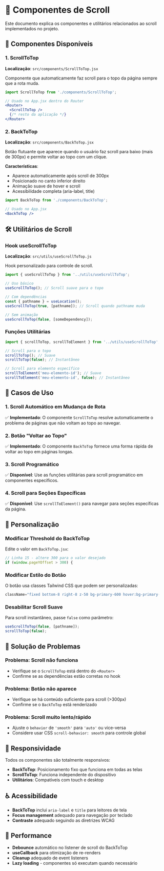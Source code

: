 # 📜 Componentes de Scroll

Este documento explica os componentes e utilitários relacionados ao scroll implementados no projeto.

## 🚀 Componentes Disponíveis

### 1. ScrollToTop
**Localização**: `src/components/ScrollToTop.jsx`

Componente que automaticamente faz scroll para o topo da página sempre que a rota muda.

```jsx
import ScrollToTop from './components/ScrollToTop';

// Usado no App.jsx dentro do Router
<Router>
  <ScrollToTop />
  {/* resto da aplicação */}
</Router>
```

### 2. BackToTop
**Localização**: `src/components/BackToTop.jsx`

Botão flutuante que aparece quando o usuário faz scroll para baixo (mais de 300px) e permite voltar ao topo com um clique.

**Características**:
- Aparece automaticamente após scroll de 300px
- Posicionado no canto inferior direito
- Animação suave de hover e scroll
- Acessibilidade completa (aria-label, title)

```jsx
import BackToTop from './components/BackToTop';

// Usado no App.jsx
<BackToTop />
```

## 🛠️ Utilitários de Scroll

### Hook useScrollToTop
**Localização**: `src/utils/useScrollToTop.js`

Hook personalizado para controle de scroll.

```jsx
import { useScrollToTop } from '../utils/useScrollToTop';

// Uso básico
useScrollToTop(); // Scroll suave para o topo

// Com dependências
const { pathname } = useLocation();
useScrollToTop(true, [pathname]); // Scroll quando pathname muda

// Sem animação
useScrollToTop(false, [someDependency]);
```

### Funções Utilitárias

```jsx
import { scrollToTop, scrollToElement } from '../utils/useScrollToTop';

// Scroll para o topo
scrollToTop(); // Suave
scrollToTop(false); // Instantâneo

// Scroll para elemento específico
scrollToElement('meu-elemento-id'); // Suave
scrollToElement('meu-elemento-id', false); // Instantâneo
```

## 🎯 Casos de Uso

### 1. Scroll Automático em Mudança de Rota
✅ **Implementado**: O componente `ScrollToTop` resolve automaticamente o problema de páginas que não voltam ao topo ao navegar.

### 2. Botão "Voltar ao Topo"
✅ **Implementado**: O componente `BackToTop` fornece uma forma rápida de voltar ao topo em páginas longas.

### 3. Scroll Programático
✅ **Disponível**: Use as funções utilitárias para scroll programático em componentes específicos.

### 4. Scroll para Seções Específicas
✅ **Disponível**: Use `scrollToElement()` para navegar para seções específicas da página.

## 🔧 Personalização

### Modificar Threshold do BackToTop
Edite o valor em `BackToTop.jsx`:

```jsx
// Linha 15 - altere 300 para o valor desejado
if (window.pageYOffset > 300) {
```

### Modificar Estilo do Botão
O botão usa classes Tailwind CSS que podem ser personalizadas:

```jsx
className="fixed bottom-8 right-8 z-50 bg-primary-600 hover:bg-primary-700..."
```

### Desabilitar Scroll Suave
Para scroll instantâneo, passe `false` como parâmetro:

```jsx
useScrollToTop(false, [pathname]);
scrollToTop(false);
```

## 🐛 Solução de Problemas

### Problema: Scroll não funciona
- Verifique se o `ScrollToTop` está dentro do `<Router>`
- Confirme se as dependências estão corretas no hook

### Problema: Botão não aparece
- Verifique se há conteúdo suficiente para scroll (>300px)
- Confirme se o `BackToTop` está renderizado

### Problema: Scroll muito lento/rápido
- Ajuste o `behavior` de `'smooth'` para `'auto'` ou vice-versa
- Considere usar CSS `scroll-behavior: smooth` para controle global

## 📱 Responsividade

Todos os componentes são totalmente responsivos:
- **BackToTop**: Posicionamento fixo que funciona em todas as telas
- **ScrollToTop**: Funciona independente do dispositivo
- **Utilitários**: Compatíveis com touch e desktop

## ♿ Acessibilidade

- **BackToTop** inclui `aria-label` e `title` para leitores de tela
- **Focus management** adequado para navegação por teclado
- **Contraste** adequado seguindo as diretrizes WCAG

## 🚀 Performance

- **Debounce** automático no listener de scroll do BackToTop
- **useCallback** para otimização de re-renders
- **Cleanup** adequado de event listeners
- **Lazy loading** - componentes só executam quando necessário